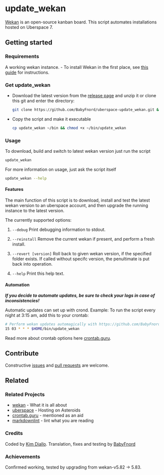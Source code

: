 # update_wekan

[Wekan](https://wekan.github.io) is an open-source kanban board. This script automates installations hosted on Uberspace 7.

## Getting started

### Requirements

A working wekan instance. -  To install Wekan in the first place, see [this guide](https://lab.uberspace.de/guide_wekan.html) for instructions.

### Get update_wekan

* Download the latest version from the [release page](https://github.com/BabyFnord/uberspace-update_wekan/releases) and unzip it or clone this git and enter the directory:

  ```bash
  git clone https://github.com/BabyFnord/uberspace-update_wekan.git && cd $(basename $_ .git)
  ```

* Copy the script and make it executable

  ```bash
  cp update_wekan ~/bin && chmod +x ~/bin/update_wekan
  ```

### Usage

To download, build and switch to latest wekan version just run the script

```bash
update_wekan
```

For more information on usage, just ask the script itself

```bash
update_wekan --help
```

#### Features

The main function of this script is to download, install and test the latest wekan version to an uberspace account, and then
upgrade the running instance to the latest version.

The currently supported options:

1. `--debug`
Print debugging information to stdout.

1. `--reinstall`
Remove the current wekan if present, and perform a fresh install.

1. `--revert [version]`
Roll back to given wekan version, if the specified folder exists.
If called without specifc version, the penultimate is put back into operation.

1. `--help`
Print this help text.

#### Automation

***If you decide to automate updates, be sure to check your logs in case of inconsistencies!***

Automatic updates can set up with crond. 
Example: To run the script every night at 3:15 am, add this to your crontab:

```bash
# Perform wekan updates automagically with https://github.com/BabyFnord/update_wekan
15 03 * * * $HOME/bin/update_wekan
```

Read more about crontab options here [crontab.guru](https://crontab.guru/).

## Contribute

Constructive [issues](https://github.com/BabyFnord/uberspace-update_wekan/issues) and [pull requests](https://github.com/BabyFnord/uberspace-update_wekan/pulls) are welcome.

## Related

### Related Projects

* [wekan](https://wekan.github.io) - What it is all about
* [uberspace](https://uberspace.de) - Hosting on Asteroids
* [crontab.guru](https://crontab.guru/) - mentioned as an aid
* [markdownlint](https://github.com/markdownlint/markdownlint) - lint what you are reading

### Credits

Coded by [Kim Diallo](https://diallo.kim).
Translation, fixes and testing by [BabyFnord](https://github.com/BabyFnord)

### Achievements

Confirmed working, tested by upgrading from wekan-v5.82 → 5.83.
